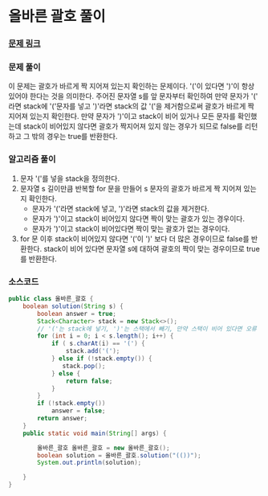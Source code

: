# 올바른 괄호 풀이

### [문제 링크](https://school.programmers.co.kr/learn/courses/30/lessons/12909)

### 문제 풀이
이 문제는 괄호가 바르게 짝 지어져 있는지 확인하는 문제이다. '('이 있다면 ')'이 항상 있어야 한다는 것을 의미한다.
주어진 문자열 s를 앞 문자부터 확인하여 만약 문자가 '(' 라면 stack에 '('문자를 넣고 ')'라면 stack의 값 '('을 제거함으로써
괄호가 바르게 짝 지어져 있는지 확인한다. 만약 문자가 ')'이고 stack이 비어 있거나 모든 문자를 확인했는데 stack이 비어있지 않다면 
괄호가 짝지어져 있지 않는 경우가 되므로 false를 리턴하고 그 밖의 경우는 true를 반환한다.
### 알고리즘 풀이
1. 문자 '('를 넣을 stack을 정의한다.
2. 문자열 s 길이만큼 반복할 for 문을 만들어 s 문자의 괄호가 바르게 짝 지어져 있는지 확인한다.
   + 문자가 '('라면 stack에 넣고, ')'라면 stack의 값을 제거한다. 
   + 문자가 ')'이고 stack이 비어있지 않다면 짝이 맞는 괄호가 있는 경우이다.
   + 문자가 ')'이고 stack이 비어있다면 짝이 맞는 괄호가 없는 경우이다. 
3. for 문 이후 stack이 비어있지 않다면 '('이 ')' 보다 더 많은 경우이므로 false를 반환한다. stack이 비어 있다면 
문자열 s에 대하여 괄호의 짝이 맞는 경우이므로 true를 반환한다.
### 소스코드
```java
public class 올바른_괄호 {
    boolean solution(String s) {
        boolean answer = true;
        Stack<Character> stack = new Stack<>();
        // '('는 stack에 넣기, ')'는 스택에서 빼기, 만약 스택이 비어 있다면 오류
        for (int i = 0; i < s.length(); i++) {
            if ( s.charAt(i) == '(') {
                stack.add('(');
            } else if (!stack.empty()) {
               stack.pop();
            } else {
                return false;
            }
        }
        if (!stack.empty())
            answer = false;
        return answer;
    }
    public static void main(String[] args) {

        올바른_괄호 올바른_괄호 = new 올바른_괄호();
        boolean solution = 올바른_괄호.solution("(())");
        System.out.println(solution);

    }
}
```